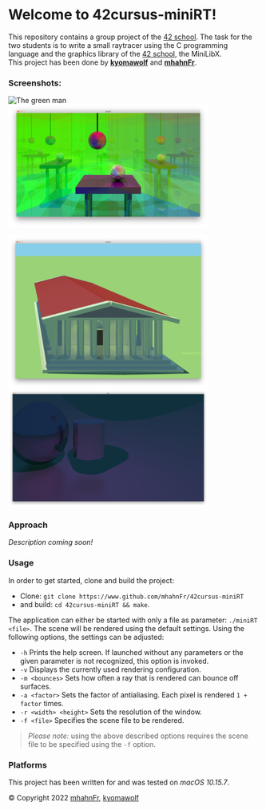# Welcome to 42cursus-miniRT!
This repository contains a group project of the [42 school]. The task for the two students is to write a small raytracer
using the C programming language and the graphics library of the [42 school], the MiniLibX.  
This project has been done by **[kyomawolf]** and **[mhahnFr]**.

### Screenshots:
<p><img src="https://www.github.com/mhahnFr/42cursus-miniRT/raw/main/screenshots/the_green_man.png" alt="The green man" width="400"/>
<img src="https://www.github.com/mhahnFr/42cursus-miniRT/raw/main/screenshots/reflection_room_wide_low.png" alt="Reflection room" width="400"/></p>
<p><img src="https://www.github.com/mhahnFr/42cursus-miniRT/raw/main/screenshots/hall.png" alt="Temple" width="400"/>
<img src="https://www.github.com/mhahnFr/42cursus-miniRT/raw/main/screenshots/the_violent.png" alt="The violent" width="400"/></p>

### Approach
_Description coming soon!_

### Usage
In order to get started, clone and build the project:
- Clone: ``git clone https://www.github.com/mhahnFr/42cursus-miniRT``
- and build: ``cd 42cursus-miniRT && make``.

The application can either be started with only a file as parameter: ``./miniRT <file>``. The scene will be rendered
using the default settings. Using the following options, the settings can be adjusted:
- ``-h`` Prints the help screen. If launched without any parameters or the given parameter is not recognized, this
option is invoked.
- ``-v`` Displays the currently used rendering configuration.
- ``-m <bounces>`` Sets how often a ray that is rendered can bounce off surfaces.
- ``-a <factor>`` Sets the factor of antialiasing. Each pixel is rendered ``1 + factor`` times.
- ``-r <width> <height>`` Sets the resolution of the window.
- ``-f <file>`` Specifies the scene file to be rendered.

> _Please note:_ using the above described options requires the scene file to be specified using the ``-f`` option.

### Platforms
This project has been written for and was tested on _macOS 10.15.7_.

© Copyright 2022 [mhahnFr], [kyomawolf]

[42 school]: https://www.42heilbronn.de/learncoderepeat
[kyomawolf]: https://www.github.com/kyomawolf
[mhahnFr]: https://www.github.com/mhahnFr